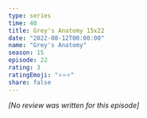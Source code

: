 ```yaml
---
type: series
time: 40
title: Grey's Anatomy 15x22
date: "2022-08-12T00:00:00"
name: "Grey's Anatomy"
season: 15
episode: 22
rating: 3
ratingEmoji: "⭐️⭐️⭐️"
share: false
---
```


_[No review was written for this episode]_
